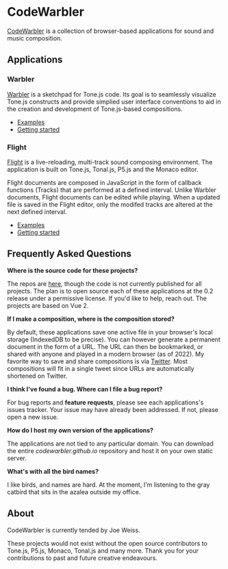 # CodeWarbler

[CodeWarbler](https://codewarbler.github.io) is a collection of browser-based applications for sound and music composition.

## Applications

### Warbler

[Warbler](https://codewarbler.github.io/warbler/0.1/) is a sketchpad for Tone.js code. Its goal is to seamlessly visualize Tone.js constructs and provide simplied user interface conventions to aid in the creation and development of Tone.js-based compositions.

- [Examples](https://codewarbler.github.io/warbler/examples/)
- [Getting started](https://codewarbler.github.io/warbler/tutorial/)

### Flight

[Flight](https://codewarbler.github.io/flight/0.1/) is a live-reloading, multi-track sound composing environment. The application is built on Tone.js, Tonal.js, P5.js and the Monaco editor.

Flight documents are composed in JavaScript in the form of callback functions (Tracks) that are performed at a defined interval. Unlike Warbler documents, Flight documents can be edited while playing. When a updated file is saved in the Flight editor, only the modifed tracks are altered at the next defined interval.

- [Examples](https://codewarbler.github.io/flight/examples/)
- [Getting started](https://codewarbler.github.io/flight/tutorial/)

## Frequently Asked Questions

**Where is the source code for these projects?**

The repos are [here](https://github.com/CodeWarbler/), though the code is not currently published for all projects. The plan is to open source each of these applications at the 0.2 release under a permissive license. If you'd like to help, reach out. The projects are based on Vue 2.

**If I make a composition, where is the composition stored?**

By default, these applications save one active file in your browser's local storage (IndexedDB to be precise). You can however generate a permanent document in the form of a URL. The URL can then be bookmarked, or shared with anyone and played in a modern browser (as of 2022). My favorite way to save and share compositions is via [Twitter](https://twitter.com/codewarbler). Most compositions will fit in a single tweet since URLs are automatically shortened on Twitter.

**I think I've found a bug. Where can I file a bug report?**

For bug reports and **feature requests**, please see each applications's issues tracker. Your issue may have already been addressed. If not, please open a new issue.

**How do I host my own version of the applications?**

The applications are not tied to any particular domain. You can download the entire _codewarbler.github.io_ repository and host it on your own static server.

**What's with all the bird names?**

I like birds, and names are hard. At the moment, I'm listening to the gray catbird that sits in the azalea outside my office.

## About

CodeWarbler is currently tended by Joe Weiss.

These projects would not exist without the open source contributors to Tone.js, P5.js, Monaco, Tonal.js and many more. Thank you for your contributions to past and future creative endeavours.
